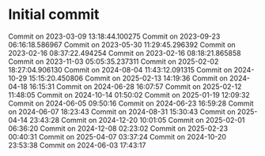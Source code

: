 # Initial commit
Commit on 2023-03-09 13:18:44.100275
Commit on 2023-09-23 06:16:18.586967
Commit on 2023-05-30 11:29:45.296392
Commit on 2023-02-16 08:37:22.494254
Commit on 2023-02-16 08:18:21.865858
Commit on 2023-11-03 05:05:35.237311
Commit on 2025-02-02 18:27:04.906130
Commit on 2024-08-04 11:43:12.091315
Commit on 2024-10-29 15:15:20.450806
Commit on 2025-02-13 14:19:36
Commit on 2024-04-18 16:15:31
Commit on 2024-06-28 16:07:57
Commit on 2025-02-12 11:48:05
Commit on 2024-10-14 01:50:02
Commit on 2025-01-19 12:09:32
Commit on 2024-06-05 09:50:16
Commit on 2024-06-23 16:59:28
Commit on 2024-06-07 18:23:43
Commit on 2024-08-31 15:30:43
Commit on 2025-04-14 23:43:28
Commit on 2024-12-20 10:01:05
Commit on 2025-02-01 06:36:20
Commit on 2024-12-08 02:23:02
Commit on 2025-02-23 00:40:31
Commit on 2025-04-07 03:37:24
Commit on 2024-10-20 23:53:38
Commit on 2024-06-03 17:43:17
